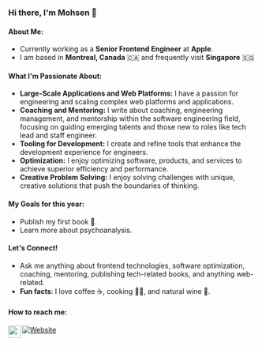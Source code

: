 ### Hi there, I'm Mohsen 👋

#### About Me:
- Currently working as a **Senior Frontend Engineer** at **Apple**.
- I am based in **Montreal, Canada** 🇨🇦 and frequently visit **Singapore** 🇸🇬

#### What I'm Passionate About:
- **Large-Scale Applications and Web Platforms:** I have a passion for engineering and scaling complex web platforms and applications.
- **Coaching and Mentoring:** I write about coaching, engineering management, and mentorship within the software engineering field, focusing on guiding emerging talents and those new to roles like tech lead and staff engineer.
- **Tooling for Development:** I create and refine tools that enhance the development experience for engineers.
- **Optimization:** I enjoy optimizing software, products, and services to achieve superior efficiency and performance.
- **Creative Problem Solving:** I enjoy solving challenges with unique, creative solutions that push the boundaries of thinking.

#### My Goals for this year:
- Publish my first book 📗.
- Learn more about psychoanalysis.

#### Let's Connect!
- Ask me anything about frontend technologies, software optimization, coaching, mentoring, publishing tech-related books, and anything web-related.
- **Fun facts**: I love coffee ☕, cooking 👨‍🍳, and natural wine 🍷.

#### How to reach me:

  [website]: https://mohsenshafiei.com
  [linkedin]: https://www.linkedin.com/in/mohsenshafiei/

[![Website](https://img.shields.io/website?label=mohsenshafiei.com&style=for-the-badge&url=https%3A%2F%2Fcodestackr.com)][website]
[<img align="left" alt="mohsenshafiei | LinkedIn" width="25px" src="https://packagingspace.net/files/chunks/5d03ab97a0d5566f83000237/5d03aba5a0d5566f83000238.png" />][linkedin]
<br />



